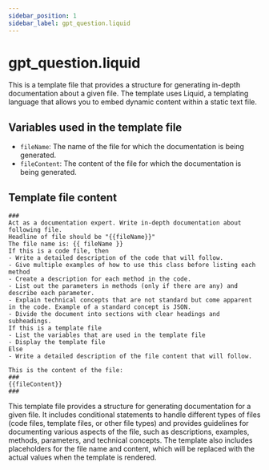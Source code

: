 ```yaml
---
sidebar_position: 1
sidebar_label: gpt_question.liquid
---
```


# gpt_question.liquid

This is a template file that provides a structure for generating in-depth documentation about a given file. The template uses Liquid, a templating language that allows you to embed dynamic content within a static text file.

## Variables used in the template file

- `fileName`: The name of the file for which the documentation is being generated.
- `fileContent`: The content of the file for which the documentation is being generated.

## Template file content

```
###
Act as a documentation expert. Write in-depth documentation about following file.
Headline of file should be "{{fileName}}"
The file name is: {{ fileName }}
If this is a code file, then
- Write a detailed description of the code that will follow.
- Give multiple examples of how to use this class before listing each method
- Create a description for each method in the code.
- List out the parameters in methods (only if there are any) and describe each parameter.
- Explain technical concepts that are not standard but come apparent in the code. Example of a standard concept is JSON.
- Divide the document into sections with clear headings and subheadings.
If this is a template file
- List the variables that are used in the template file
- Display the template file
Else
- Write a detailed description of the file content that will follow.

This is the content of the file:
###
{{fileContent}}
###
```

This template file provides a structure for generating documentation for a given file. It includes conditional statements to handle different types of files (code files, template files, or other file types) and provides guidelines for documenting various aspects of the file, such as descriptions, examples, methods, parameters, and technical concepts. The template also includes placeholders for the file name and content, which will be replaced with the actual values when the template is rendered.